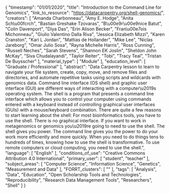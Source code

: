 {
    "timestamp": "01/01/2020",
    "title": "Introduction to the Command Line for Genomics",
    "link_to_resource": "https://datacarpentry.org/shell-genomics/",
    "creators": [
        "Amanda Charbonneau",
        "Amy E. Hodge",
        "Anita Sch\u00fcrch",
        "Bastian Greshake Tzovaras",
        "B\u00e9r\u00e9nice Batut",
        "Colin Davenport",
        "Diya Das",
        "Erin Alison Becker",
        "Fran\u00e7ois Michonneau",
        "Giulio Valentino Dalla Riva",
        "Jessica Elizabeth Mizzi",
        "Karen Cranston",
        "Kari L Jordan",
        "Mattias de Hollander",
        "Mike Lee",
        "Niclas Jareborg",
        "Omar Julio Sosa",
        "Rayna Michelle Harris",
        "Ross Cunning",
        "Russell Neches",
        "Sarah Stevens",
        "Shannon EK Joslin",
        "Sheldon John McKay",
        "Siva Chudalayandi",
        "Taylor Reiter",
        "Tobi",
        "Tracy Teal",
        "Tristan De Buysscher"
    ],
    "material_type": [
        "Module"
    ],
    "education_level": [
        "Graduate / Professional"
    ],
    "abstract": "Data Carpentry lesson to learn to navigate your file system, create, copy, move, and remove files and directories, and automate repetitive tasks using scripts and wildcards with genomics data. Command line interface (OS shell) and graphic user interface (GUI) are different ways of interacting with a computer\u2019s operating system. The shell is a program that presents a command line interface which allows you to control your computer using commands entered with a keyboard instead of controlling graphical user interfaces (GUIs) with a mouse/keyboard combination. There are quite a few reasons to start learning about the shell: For most bioinformatics tools, you have to use the shell. There is no graphical interface. If you want to work in metagenomics or genomics you\u2019re going to need to use the shell. The shell gives you power. The command line gives you the power to do your work more efficiently and more quickly. When you need to do things tens to hundreds of times, knowing how to use the shell is transformative. To use remote computers or cloud computing, you need to use the shell.",
    "language": [
        "English"
    ],
    "conditions_of_use": "Creative Commons Attribution 4.0 International",
    "primary_user": [
        "student",
        "teacher"
    ],
    "subject_areas": [
        "Computer Science",
        "Information Science",
        "Genetics",
        "Measurement and Data"
    ],
    "FORRT_clusters": [
        ""
    ],
    "tags": [
        "Analysis",
        "Data",
        "Education",
        "Open Scholarship Tools and Technologies",
        "Reproducibility",
        "Research Data Management Tools",
        "Researchers",
        "Shell"
    ]
}